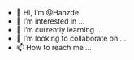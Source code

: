 - 👋 Hi, I’m @Hanzde
- 👀 I’m interested in ...
- 🌱 I’m currently learning ...
- 💞️ I’m looking to collaborate on ...
- 📫 How to reach me ...

<!---
Hanzde/Hanzde is a ✨ special ✨ repository because its `README.md` (this file) appears on your GitHub profile.
You can click the Preview link to take a look at your changes.
--->
